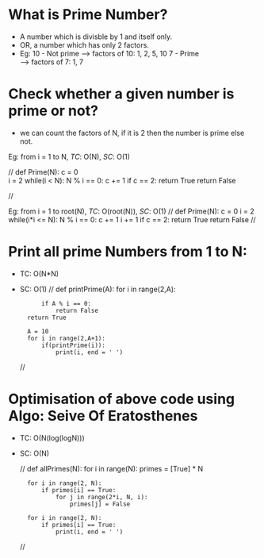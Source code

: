 # What is Prime Number?
- A number which is divisble by 1 and itself only.
- OR, a number which has only 2 factors.
- Eg: 10 - Not prime
    --> factors of 10: 1, 2, 5, 10
      7  - Prime  
    --> factors of 7: 1, 7

# Check whether a given number is prime or not?
- we can count the factors of N, if it is 2 then the number is prime else not.

Eg: from i = 1 to N, *TC*: O(N), *SC*: O(1)

   //  def Prime(N):
        c = 0  
        i = 2
        while(i < N):
            N % i == 0:
                c += 1
        if c == 2:
            return True
        return False

   //

Eg: from i = 1 to root(N), *TC*: O(root(N)), *SC*: O(1)
    // def Prime(N):
        c = 0
        i = 2
        while(i*i <= N):
            N % i == 0:
                c += 1
            i += 1
        if c == 2:
            return True
        return False
    //

# Print all prime Numbers from 1 to N:
- TC: O(N*N)
- SC: O(1)
    // def printPrime(A):
        for i in range(2,A):

            if A % i == 0:
                return False  
        return True

        A = 10
        for i in range(2,A+1):
            if(printPrime(i)):
                print(i, end = ' ')
    //

# Optimisation of above code using Algo: Seive Of Eratosthenes
- TC: O(N(log(logN)))
- SC: O(N)

    // def allPrimes(N):
        for i in range(N):
            primes = [True] * N
        
        for i in range(2, N):
            if primes[i] == True:
                for j in range(2*i, N, i):
                    primes[j] = False

        for i in range(2, N):
            if primes[i] == True:
                print(i, end = ' ')
    //
    


